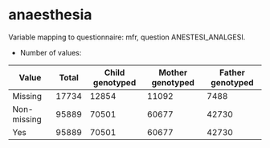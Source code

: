 # anaesthesia
Variable mapping to questionnaire: mfr, question ANESTESI_ANALGESI.
- Number of values:

| Value | Total | Child genotyped | Mother genotyped | Father genotyped |
| ----- | ----- | --------------- | ---------------- | ---------------- |
| Missing | 17734 | 12854 | 11092 | 7488 |
| Non-missing | 95889 | 70501 | 60677 | 42730 |
| Yes | 95889 | 70501 | 60677 |42730 |



